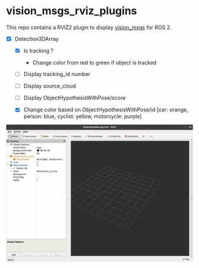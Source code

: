 # vision_msgs_rviz_plugins

This repo contains a RVIZ2 plugin to display [vision_msgs](https://github.com/ros-perception/vision_msgs/tree/ros2) for ROS 2.

- [x] Detection3DArray
  - [x] Is tracking ?
    - Change color from red to green if object is tracked
  - [ ] Display tracking_id number 
  - [ ] Display source_cloud
  - [ ] Display ObjectHypothesisWithPose/score
  - [x] Change color based on ObjectHypothesisWithPose/id [car: orange, person: blue, cyclist: yellow, motorcycle: purple]
    


![Bounding Box Array](assets/BBoxArray.gif)
